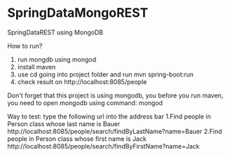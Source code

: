 # SpringDataMongoREST
SpringDataREST using MongoDB

How to run?
1. run mongdb using mongod
2. install maven
3. use cd going into project folder and run mvn spring-boot:run
4. check result on http://localhost:8085/people


Don't forget that this project is using mongodb, you before you run maven, you need to open mongodb using command: mongod

Way to test:
type the following url into the address bar
1.Find people in Person class whose last name is Bauer
http://localhost:8085/people/search/findByLastName?name=Bauer
2.Find people in Person class whose first name is Jack
http://localhost:8085/people/search/findByFirstName?name=Jack


